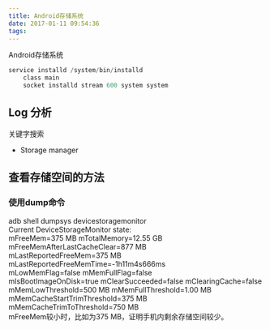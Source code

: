 ```yaml
---
title: Android存储系统
date: 2017-01-11 09:54:36
tags:
---
```


Android存储系统
<!-- excerpt -->

```c
service installd /system/bin/installd
    class main
    socket installd stream 600 system system
```

## Log 分析
关键字搜索
* Storage manager

## 查看存储空间的方法
### 使用dump命令

adb shell dumpsys devicestoragemonitor   
Current DeviceStorageMonitor state:   
mFreeMem=375 MB mTotalMemory=12.55 GB   
mFreeMemAfterLastCacheClear=877 MB   
mLastReportedFreeMem=375 MB mLastReportedFreeMemTime=-1h11m4s666ms   
mLowMemFlag=false mMemFullFlag=false   
mIsBootImageOnDisk=true mClearSucceeded=false mClearingCache=false   
mMemLowThreshold=500 MB mMemFullThreshold=1.00 MB   
mMemCacheStartTrimThreshold=375 MB mMemCacheTrimToThreshold=750 MB   
mFreeMem较小时，比如为375 MB，证明手机内剩余存储空间较少。   

